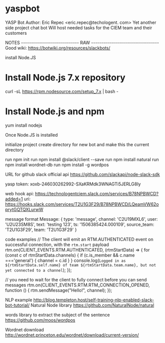 # yaspbot
YASP Bot
Author: Eric Repec <eric.repec@techologent. com>
Yet another side project chat bot
Will host needed tasks for the CIEM team and their customers



NOTES ----------------------------- RAW ----------------------------------
Good wiki: https://botwiki.org/resources/slackbots/

install Node.JS
# Install Node.js 7.x repository
curl -sL https://rpm.nodesource.com/setup_7.x | bash -

# Install Node.js and npm
yum install nodejs

Once Node.JS is installed 

initialize project create directory for new bot and make this the current directory

run npm init 
<answer all questions>
run npm install @slack/client --save
run npm install natural
run npm install wordnet-db
run npm install -g wordpos

URL for github slack official api https://github.com/slackapi/node-slack-sdk

yasp
token: xoxb-246030262992-SXaKRMdk3WNAGTi5JERLG8Iy

web hook api: https://technologentciem.slack.com/services/B78NPBWCD?added=1
uri: https://hooks.slack.com/services/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



message format
Message: { type: 'message',
  channel: 'C2U19MXL6',
  user: 'U2U23SM8S',
  text: 'testing 123',
  ts: '1506385424.000109',
  source_team: 'T2U1G3F29',
  team: 'T2U1G3F29' }

code examples
// The client will emit an RTM.AUTHENTICATED event on successful connection, with the `rtm.start` payload
rtm.on(CLIENT_EVENTS.RTM.AUTHENTICATED, (rtmStartData) => {
  for (const c of rtmStartData.channels) {
	  if (c.is_member && c.name ==='general') { channel = c.id }
  }
  console.log(`Logged in as ${rtmStartData.self.name} of team ${rtmStartData.team.name}, but not yet connected to a channel`);
});

// you need to wait for the client to fully connect before you can send messages
rtm.on(CLIENT_EVENTS.RTM.RTM_CONNECTION_OPENED, function () {
  rtm.sendMessage("Hello!", channel);
});


NLP example
http://blog.templeton.host/self-training-nlp-enabled-slack-bot-tutorial/
Natural Node library
https://github.com/NaturalNode/natural

words library to extract the subject of the sentence
https://github.com/moos/wordpos

Wordnet download
http://wordnet.princeton.edu/wordnet/download/current-version/